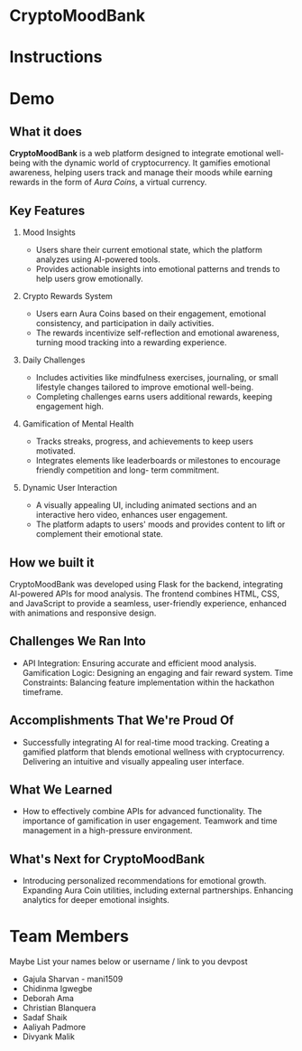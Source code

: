 # CryptoMoodBank

# Instructions

# Demo

## What it does

**CryptoMoodBank** is a web platform designed to integrate emotional well-being with the dynamic world of cryptocurrency. It gamifies emotional awareness, helping users track and manage their moods while earning rewards in the form of _Aura Coins_, a virtual currency.

## Key Features

1. Mood Insights
   - Users share their current emotional state, which the platform analyzes using AI-powered tools.
   - Provides actionable insights into emotional patterns and trends to help users grow emotionally.

2. Crypto Rewards System
    - Users earn Aura Coins based on their engagement, emotional consistency, and participation in daily
      activities.
    - The rewards incentivize self-reflection and emotional awareness, turning mood tracking into a
      rewarding experience.

3. Daily Challenges

    - Includes activities like mindfulness exercises, journaling, or small lifestyle changes tailored to
      improve emotional well-being.
    - Completing challenges earns users additional rewards, keeping engagement high.

4. Gamification of Mental Health

    - Tracks streaks, progress, and achievements to keep users motivated.
    - Integrates elements like leaderboards or milestones to encourage friendly competition and long-
      term commitment.

5. Dynamic User Interaction

    - A visually appealing UI, including animated sections and an interactive hero video, enhances user
      engagement.
    - The platform adapts to users' moods and provides content to lift or complement their emotional
      state.

## How we built it

CryptoMoodBank was developed using Flask for the backend, integrating AI-powered APIs for mood analysis. 
The frontend combines HTML, CSS, and JavaScript to provide a seamless, user-friendly experience, enhanced with animations and responsive design.

## Challenges We Ran Into

-  API Integration: Ensuring accurate and efficient mood analysis.
   Gamification Logic: Designing an engaging and fair reward system.
   Time Constraints: Balancing feature implementation within the hackathon timeframe.

## Accomplishments That We're Proud Of

- Successfully integrating AI for real-time mood tracking.
   Creating a gamified platform that blends emotional wellness with cryptocurrency.
   Delivering an intuitive and visually appealing user interface.

## What We Learned

- How to effectively combine APIs for advanced functionality.
  The importance of gamification in user engagement.
  Teamwork and time management in a high-pressure environment.

## What's Next for CryptoMoodBank

 - Introducing personalized recommendations for emotional growth.
   Expanding Aura Coin utilities, including external partnerships.
   Enhancing analytics for deeper emotional insights.


# Team Members

Maybe List your names below or username / link to you devpost

- Gajula Sharvan - mani1509
- Chidinma Igwegbe
- Deborah Ama
- Christian Blanquera
- Sadaf Shaik
- Aaliyah Padmore
- Divyank Malik
